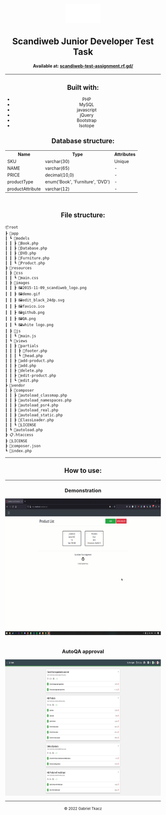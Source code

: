 <center>
    <p align="center">
        <img src="resources/images/white logo.png" style="height: 7ch;"><br>
        <h1 align="center">Scandiweb Junior Developer Test Task</h1>
        <h4 align="center">Available at: <a href="scandiweb-test-assignment.rf.gd/">scandiweb-test-assignment.rf.gd/</a></h4>
    </p>
</center>

<hr>

<p align="center">
    <h2 align="center">Built with:</h2>
    <center>
        <ul align="center">
            <li align="center">PHP</li>
            <li align="center">MySQL</li>
            <li align="center">javascript</li>
            <li align="center">jQuery</li>
            <li align="center">Bootstrap</li>
            <li align="center">Isotope</li>
        </ul>
    </center>
</p>

<p align="center">
    <h2 align="center">Database structure:</h2>
    <center>
    <table align="center">
        <tr>
            <th>Name</th>
            <th>Type</th>
            <th>Attributes</th>
        </tr>
        <tr>
            <td>SKU</td>
            <td>varchar(30)</td>
            <td>Unique</td>
        </tr>
        <tr>
            <td>NAME</td>
            <td>varchar(65)</td>
            <td>-</td>
        </tr>
        <tr>
            <td>PRICE</td>
            <td>decimal(10,0)</td>
            <td>-</td>
        </tr>
        <tr>
            <td>productType</td>
            <td>enum('Book', 'Furniture', 'DVD')</td>
            <td>-</td>
        </tr>
        <tr>
            <td>productAttribute</td>
            <td>varchar(12)</td>
            <td>-</td>
        </tr>
    </table>
    </center>
</p>
<br>
<h2 align="center">File structure:</h2>

    
    📦root
    ┣ 📂app
    ┃ ┗ 📂models
    ┃ ┃ ┣ 📜Book.php
    ┃ ┃ ┣ 📜Database.php
    ┃ ┃ ┣ 📜DVD.php
    ┃ ┃ ┣ 📜Furniture.php
    ┃ ┃ ┗ 📜Product.php
    ┣ 📂resources
    ┃ ┣ 📂css
    ┃ ┃ ┗ 📜main.css
    ┃ ┣ 📂images
    ┃ ┃ ┣ 🖼️2015-11-09_scandiweb_logo.png
    ┃ ┃ ┣ 🖼️demo.gif
    ┃ ┃ ┣ 🖼️edit_black_24dp.svg
    ┃ ┃ ┣ 🖼️favico.ico
    ┃ ┃ ┣ 🖼️github.png
    ┃ ┃ ┣ 🖼️QA.png
    ┃ ┃ ┗ 🖼️white logo.png
    ┃ ┣ 📂js
    ┃ ┃ ┗ 📜main.js
    ┃ ┗ 📂views
    ┃ ┃ ┣ 📂partials
    ┃ ┃ ┃ ┣ 📜footer.php
    ┃ ┃ ┃ ┗ 📜head.php
    ┃ ┃ ┣ 📜add-product.php
    ┃ ┃ ┣ 📜add.php
    ┃ ┃ ┣ 📜delete.php
    ┃ ┃ ┣ 📜edit-product.php
    ┃ ┃ ┗ 📜edit.php
    ┣ 📂vendor
    ┃ ┣ 📂composer
    ┃ ┃ ┣ 📜autoload_classmap.php
    ┃ ┃ ┣ 📜autoload_namespaces.php
    ┃ ┃ ┣ 📜autoload_psr4.php
    ┃ ┃ ┣ 📜autoload_real.php
    ┃ ┃ ┣ 📜autoload_static.php
    ┃ ┃ ┣ 📜ClassLoader.php
    ┃ ┃ ┗ 📝LICENSE
    ┃ ┗ 📜autoload.php
    ┣ 📋.htaccess
    ┣ 📝LICENSE
    ┣ 📑composer.json
    ┗ 📜index.php

<hr>

<p align="center">
    <h2 align="center">How to use:</h2>
    <span></span>
</p>

<hr>

<center>
    <p align="center">
        <h3 align="center">Demonstration</h3>
        <img src="resources/images/demo.gif" style="height: 50ch"><br><br>
        <h3 align="center">AutoQA approval</h3>
        <img src="resources/images/QA.png" style="height: 50ch;">
    </p>
</center>

<hr>

<center>
    <p align="center">
        <small align="center">&copy; 2022 Gabriel Tkacz</small>
    </p>
</center>
